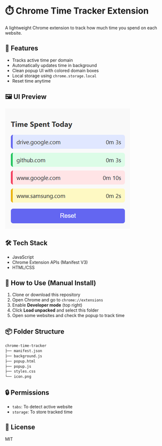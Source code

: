 # ⏱️ Chrome Time Tracker Extension

A lightweight Chrome extension to track how much time you spend on each website.

## 📌 Features
- Tracks active time per domain
- Automatically updates time in background
- Clean popup UI with colored domain boxes
- Local storage using `chrome.storage.local`
- Reset time anytime

## 🖼️ UI Preview
![Time Tracker UI](demo_ui.png)

## 🛠️ Tech Stack
- JavaScript
- Chrome Extension APIs (Manifest V3)
- HTML/CSS

## 🧪 How to Use (Manual Install)

1. Clone or download this repository
2. Open Chrome and go to `chrome://extensions`
3. Enable **Developer mode** (top right)
4. Click **Load unpacked** and select this folder
5. Open some websites and check the popup to track time

## 📦 Folder Structure

```bash
chrome-time-tracker
├── manifest.json
├── background.js
├── popup.html
├── popup.js
├── styles.css
└── icon.png
```

## 🔒 Permissions
- `tabs`: To detect active website
- `storage`: To store tracked time

## 📃 License
MIT

